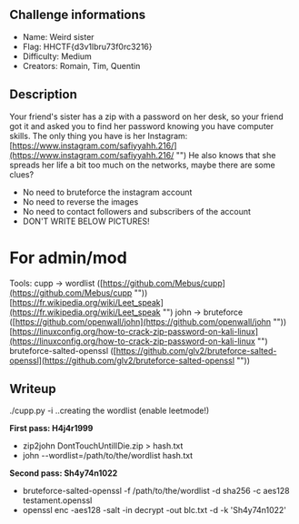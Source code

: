 ## Challenge informations

- Name: Weird sister
- Flag: HHCTF{d3v1lbru73f0rc3216}
- Difficulty: Medium
- Creators: Romain, Tim, Quentin

## Description

Your friend's sister has a zip with a password on her desk, so your friend got it and asked you to find her password knowing you have computer skills. The only thing you have is her Instagram: [https://www.instagram.com/safiyyahh.216/](https://www.instagram.com/safiyyahh.216/ "‌")
He also knows that she spreads her life a bit too much on the networks, maybe there are some clues?

- No need to bruteforce the instagram account
- No need to reverse the images
- No need to contact followers and subscribers of the account
- DON'T WRITE BELOW PICTURES!

# For admin/mod

Tools:
cupp -> wordlist ([https://github.com/Mebus/cupp](https://github.com/Mebus/cupp "‌"))
[https://fr.wikipedia.org/wiki/Leet_speak](https://fr.wikipedia.org/wiki/Leet_speak "‌")
john -> bruteforce ([https://github.com/openwall/john](https://github.com/openwall/john "‌"))
[https://linuxconfig.org/how-to-crack-zip-password-on-kali-linux](https://linuxconfig.org/how-to-crack-zip-password-on-kali-linux "‌")
bruteforce-salted-openssl ([https://github.com/glv2/bruteforce-salted-openssl](https://github.com/glv2/bruteforce-salted-openssl "‌"))

## Writeup

./cupp.py -i
..creating the wordlist (enable leetmode!) 

**First pass: H4j4r1999**
- zip2john DontTouchUntilIDie.zip > hash.txt
- john --wordlist=/path/to/the/wordlist hash.txt

**Second pass: Sh4y74n1022**
- bruteforce-salted-openssl -f /path/to/the/wordlist -d sha256 -c aes128 testament.openssl
- openssl enc -aes128 -salt -in decrypt -out blc.txt -d -k 'Sh4y74n1022'
